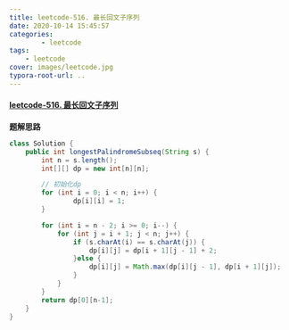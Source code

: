 ```yaml
---
title: leetcode-516. 最长回文子序列
date: 2020-10-14 15:45:57
categories: 
		- leetcode
tags: 
	- leetcode
cover: images/leetcode.jpg
typora-root-url: ..
---
```


#### [leetcode-516. 最长回文子序列](https://leetcode-cn.com/problems/longest-palindromic-subsequence/)

**题解思路**

```java
class Solution {
    public int longestPalindromeSubseq(String s) {
        int n = s.length();
        int[][] dp = new int[n][n];

        // 初始化dp
        for (int i = 0; i < n; i++) {
                dp[i][i] = 1;
        }

        for (int i = n - 2; i >= 0; i--) {
            for (int j = i + 1; j < n; j++) {
                if (s.charAt(i) == s.charAt(j)) {
                    dp[i][j] = dp[i + 1][j - 1] + 2;
                }else {
                    dp[i][j] = Math.max(dp[i][j - 1], dp[i + 1][j]);
                }
            }
        }
        return dp[0][n-1];
    }
}
```

